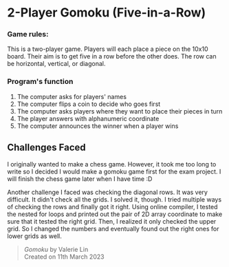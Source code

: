 # 2-Player Gomoku (Five-in-a-Row)

### **Game rules:** 
This is a two-player game. Players will each place a piece on the 10x10 board. Their aim is to get five in a row before 
the other does. The row can be horizontal, vertical, or diagonal. 
### **Program's function**
1. The computer asks for players' names
2. The computer flips a coin to decide who goes first
3. The computer asks players where they want to place their pieces in turn 
4. The player answers with alphanumeric coordinate
5. The computer announces the winner when a player wins

## **Challenges Faced**

I originally wanted to make a chess game. However, it took me too long to write so I decided I would make a gomoku game first for the exam project. 
I will finish the chess game later when I have time :D

Another challenge I faced was checking the diagonal rows. It was very difficult. It didn't check all the grids. I solved it, though. 
I tried multiple ways of checking the rows and finally got it right. 
Using online compiler, I tested the nested for loops and printed out the pair of 2D array coordinate to make sure that it tested the right grid. 
Then, I realized it only checked the upper grid. So I changed the numbers and eventually found out the right ones for lower grids as well. 


> *Gomoku* by Valerie Lin  
> Created on 11th March 2023
